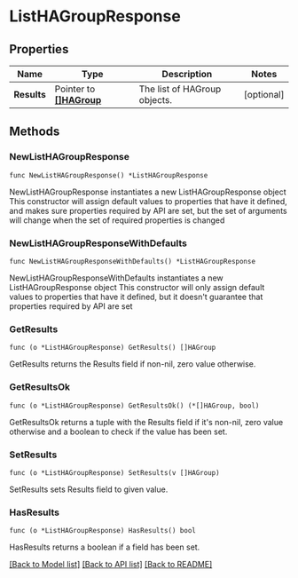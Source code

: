 # ListHAGroupResponse

## Properties

Name | Type | Description | Notes
------------ | ------------- | ------------- | -------------
**Results** | Pointer to [**[]HAGroup**](HAGroup.md) | The list of HAGroup objects. | [optional] 

## Methods

### NewListHAGroupResponse

`func NewListHAGroupResponse() *ListHAGroupResponse`

NewListHAGroupResponse instantiates a new ListHAGroupResponse object
This constructor will assign default values to properties that have it defined,
and makes sure properties required by API are set, but the set of arguments
will change when the set of required properties is changed

### NewListHAGroupResponseWithDefaults

`func NewListHAGroupResponseWithDefaults() *ListHAGroupResponse`

NewListHAGroupResponseWithDefaults instantiates a new ListHAGroupResponse object
This constructor will only assign default values to properties that have it defined,
but it doesn't guarantee that properties required by API are set

### GetResults

`func (o *ListHAGroupResponse) GetResults() []HAGroup`

GetResults returns the Results field if non-nil, zero value otherwise.

### GetResultsOk

`func (o *ListHAGroupResponse) GetResultsOk() (*[]HAGroup, bool)`

GetResultsOk returns a tuple with the Results field if it's non-nil, zero value otherwise
and a boolean to check if the value has been set.

### SetResults

`func (o *ListHAGroupResponse) SetResults(v []HAGroup)`

SetResults sets Results field to given value.

### HasResults

`func (o *ListHAGroupResponse) HasResults() bool`

HasResults returns a boolean if a field has been set.


[[Back to Model list]](../README.md#documentation-for-models) [[Back to API list]](../README.md#documentation-for-api-endpoints) [[Back to README]](../README.md)


